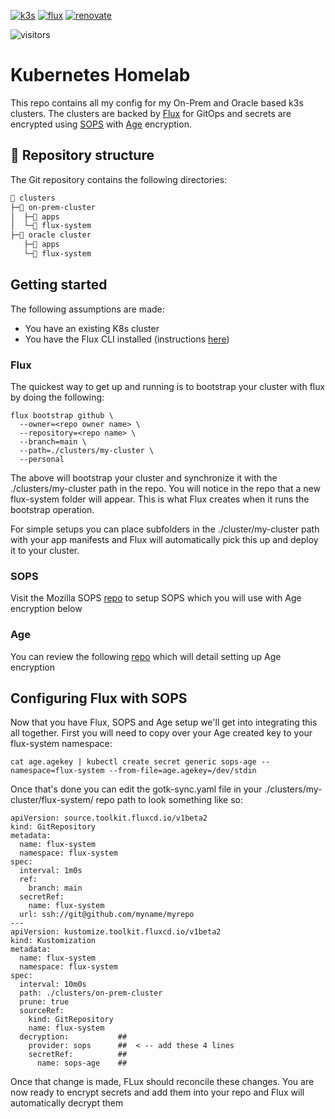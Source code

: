 [![k3s](https://img.shields.io/badge/k8s-v1.25.4+k3s1-orange?style=for-the-badge&logo=kubernetes)](https://k3s.io/)
[![flux](https://img.shields.io/badge/GitOps-Flux-blue?style=for-the-badge&logo=git)](https://fluxcd.io/)
[![renovate](https://img.shields.io/badge/renovate-enabled-brightgreen?style=for-the-badge&logo=renovatebot)](https://github.com/renovatebot/renovate)

![visitors](https://visitor-badge.glitch.me/badge?page_id=qman-being.kubernetes-homelab&left_color=grey&right_color=red)

# Kubernetes Homelab

This repo contains all my config for my On-Prem and Oracle based k3s clusters. The clusters are backed by [Flux](https://fluxcd.io/) for GitOps and secrets are encrypted using [SOPS](https://github.com/mozilla/sops) with [Age](https://github.com/FiloSottile/age) encryption.



## 📂 Repository structure

The Git repository contains the following directories:

```sh
📁 clusters
├─📁 on-prem-cluster
│  ├─📁 apps
│  └─📁 flux-system
├─📁 oracle cluster
   ├─📁 apps
   └─📁 flux-system
```
## Getting started

The following assumptions are made:

- You have an existing K8s cluster
- You have the Flux CLI installed (instructions [here](https://fluxcd.io/flux/get-started/))

### Flux

The quickest way to get up and running is to bootstrap your cluster with flux by doing the following:

```
flux bootstrap github \
  --owner=<repo owner name> \
  --repository=<repo name> \
  --branch=main \
  --path=./clusters/my-cluster \
  --personal
```
The above will bootstrap your cluster and synchronize it with the ./clusters/my-cluster path in the repo. You will notice in the repo that a new flux-system folder will appear. This is what Flux creates when it runs the bootstrap operation.

For simple setups you can place subfolders in the ./cluster/my-cluster path with your app manifests and Flux will automatically pick this up and deploy it to your cluster.

### SOPS

Visit the Mozilla SOPS [repo](https://github.com/mozilla/sops) to setup SOPS which you will use with Age encryption below

### Age

You can review the following [repo](https://github.com/FiloSottile/age) which will detail setting up Age encryption

## Configuring Flux with SOPS

Now that you have Flux, SOPS and Age setup we'll get into integrating this all together. First you will need to copy over your Age created key to your flux-system namespace:

```
cat age.agekey | kubectl create secret generic sops-age --namespace=flux-system --from-file=age.agekey=/dev/stdin
```

Once that's done you can edit the gotk-sync.yaml file in your ./clusters/my-cluster/flux-system/ repo path to look something like so:

```
apiVersion: source.toolkit.fluxcd.io/v1beta2
kind: GitRepository
metadata:
  name: flux-system
  namespace: flux-system
spec:
  interval: 1m0s
  ref:
    branch: main
  secretRef:
    name: flux-system
  url: ssh://git@github.com/myname/myrepo
---
apiVersion: kustomize.toolkit.fluxcd.io/v1beta2
kind: Kustomization
metadata:
  name: flux-system
  namespace: flux-system
spec:
  interval: 10m0s
  path: ./clusters/on-prem-cluster
  prune: true
  sourceRef:
    kind: GitRepository
    name: flux-system
  decryption:           ##
    provider: sops      ##  < -- add these 4 lines
    secretRef:          ##
      name: sops-age    ##
```
Once that change is made, FLux should reconcile these changes. You are now ready to encrypt secrets and add them into your repo and Flux will automatically decrypt them
